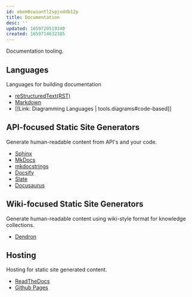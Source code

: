 ```yaml
---
id: ebom0cwiuntl2spjvddb12p
title: Documentation
desc: ''
updated: 1659720519340
created: 1659714632385
---
```


Documentation tooling.

## Languages

Languages for building documentation

- [reStructuredText(RST)](https://docutils.sourceforge.io/rst.html)
- [Markdown](https://daringfireball.net/projects/markdown/)
- [[Link: Diagramming Languages | tools.diagrams#code-based]]

## API-focused Static Site Generators

Generate human-readable content from API's and your code.

- [Sphinx](https://www.sphinx-doc.org/en/master/)
- [MkDocs](https://www.mkdocs.org/)
- [mkdocstrings](https://mkdocstrings.github.io/)
- [Docsify](https://docsify.js.org/)
- [Slate](https://github.com/slatedocs/slate)
- [Docusaurus](https://github.com/facebook/docusaurus)

## Wiki-focused Static Site Generators

Generate human-readable content using wiki-style format for knowledge collections.

- [Dendron](https://wiki.dendron.so/)

## Hosting

Hosting for static site generated content.

- [ReadTheDocs](https://readthedocs.org/)
- [Github Pages](https://pages.github.com/)

